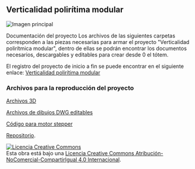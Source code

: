 ## Verticalidad polirítima modular

![Imagen principal]((https://wiki.ead.pucv.cl/images/a/a5/Render_Verticalidad_Poliritmica.png))

Documentación del proyecto Los archivos de las siguientes carpetas corresponden a las piezas necesarias para armar el proyecto "Verticalidad polirítmica modular", dentro de ellas se podrán encontrar los documentos necesarios, descargables y editables para crear desde 0 el tótem.

El registro del proyecto de inicio a fin se puede encontrar en el siguiente enlace:
[Verticalidad polirítima modular](https://wiki.ead.pucv.cl/Verticalidad_polir%C3%ADtmica_modular)

### Archivos para la reproducción del proyecto

[Archivos 3D](https://github.com/Elensif/verticalidad-poliritmica-modular/tree/main/Cad)

[Archivos de dibujos DWG editables](https://github.com/Elensif/verticalidad-poliritmica-modular/tree/main/cam)

[Código para motor stepper](https://github.com/Elensif/verticalidad-poliritmica-modular/tree/main/ino/StepperControl)



[Repositorio](https://github.com/Elensif/verticalidad-poliritmica-modular/settings/pages).

<a rel="license" href="http://creativecommons.org/licenses/by-nc-sa/4.0/"><img alt="Licencia Creative Commons" style="border-width:0" src="https://i.creativecommons.org/l/by-nc-sa/4.0/88x31.png" /></a><br />Esta obra está bajo una <a rel="license" href="http://creativecommons.org/licenses/by-nc-sa/4.0/">Licencia Creative Commons Atribución-NoComercial-CompartirIgual 4.0 Internacional</a>.
